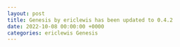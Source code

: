 ```yaml
---
layout: post
title: Genesis by ericlewis has been updated to 0.4.2
date: 2022-10-08 00:00:00 +0000
categories: ericlewis Genesis
---
```


